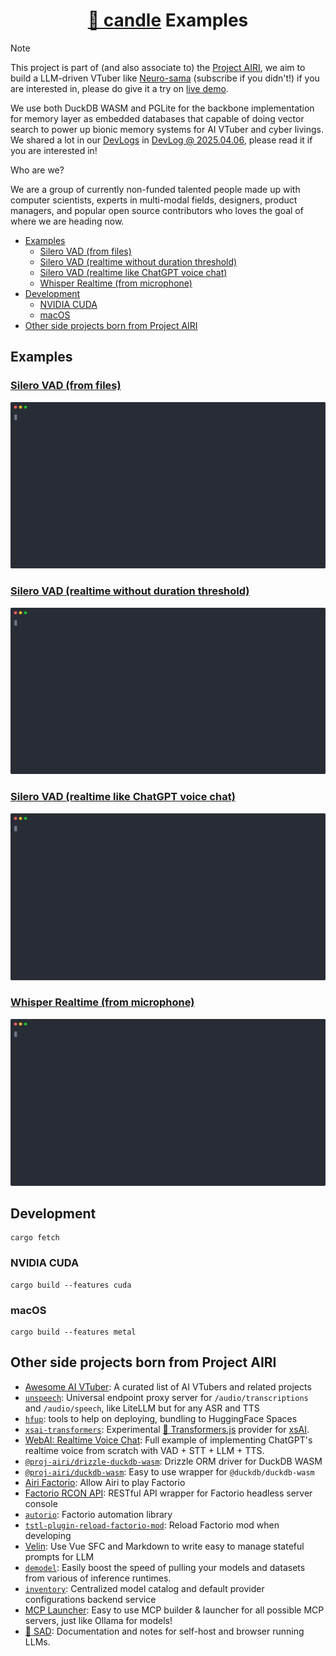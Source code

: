 <h1 align="center"><a href="https://github.com/huggingface/candle">🤗 candle</a> Examples</h1>

> [!NOTE]
>
> This project is part of (and also associate to) the [Project AIRI](https://github.com/moeru-ai/airi), we aim to build a LLM-driven VTuber like [Neuro-sama](https://www.youtube.com/@Neurosama) (subscribe if you didn't!) if you are interested in, please do give it a try on [live demo](https://airi.moeru.ai).
>
> We use both DuckDB WASM and PGLite for the backbone implementation for memory layer as embedded databases that capable of doing vector search to power up bionic memory systems for AI VTuber and cyber livings. We shared a lot in our [DevLogs](https://airi.moeru.ai/docs/blog/devlog-20250305/) in [DevLog @ 2025.04.06](https://airi.moeru.ai/docs/blog/devlog-20250406/), please read it if you are interested in!
>
> Who are we?
>
> We are a group of currently non-funded talented people made up with computer scientists, experts in multi-modal fields, designers, product managers, and popular open source contributors who loves the goal of where we are heading now.

- [Examples](#examples)
  - [Silero VAD (from files)](#silero-vad-from-files)
  - [Silero VAD (realtime without duration threshold)](#silero-vad-realtime-without-duration-threshold)
  - [Silero VAD (realtime like ChatGPT voice chat)](#silero-vad-realtime-like-chatgpt-voice-chat)
  - [Whisper Realtime (from microphone)](#whisper-realtime-from-microphone)
- [Development](#development)
  - [NVIDIA CUDA](#nvidia-cuda)
  - [macOS](#macos)
- [Other side projects born from Project AIRI](#other-side-projects-born-from-project-airi)

## Examples

### [Silero VAD (from files)](./apps/silero-vad/README.md)

![](./apps/silero-vad/docs/demo.svg)

### [Silero VAD (realtime without duration threshold)](./apps/silero-vad-realtime-minimum/README.md)

![](./apps/silero-vad-realtime-minimum/docs/demo.svg)

### [Silero VAD (realtime like ChatGPT voice chat)](./apps/silero-vad-realtime/README.md)

![](./apps/silero-vad-realtime/docs/demo.svg)

### [Whisper Realtime (from microphone)](./apps/whisper-realtime/README.md)

![](./apps/whisper-realtime/docs/demo.svg)

## Development

```shell
cargo fetch
```

### NVIDIA CUDA

```
cargo build --features cuda
```

### macOS

```
cargo build --features metal
```

## Other side projects born from Project AIRI

- [Awesome AI VTuber](https://github.com/proj-airi/awesome-ai-vtuber): A curated list of AI VTubers and related projects
- [`unspeech`](https://github.com/moeru-ai/unspeech): Universal endpoint proxy server for `/audio/transcriptions` and `/audio/speech`, like LiteLLM but for any ASR and TTS
- [`hfup`](https://github.com/moeru-ai/hfup): tools to help on deploying, bundling to HuggingFace Spaces
- [`xsai-transformers`](https://github.com/moeru-ai/xsai-transformers): Experimental [🤗 Transformers.js](https://github.com/huggingface/transformers.js) provider for [xsAI](https://github.com/moeru-ai/xsai).
- [WebAI: Realtime Voice Chat](https://github.com/proj-airi/webai-realtime-voice-chat): Full example of implementing ChatGPT's realtime voice from scratch with VAD + STT + LLM + TTS.
- [`@proj-airi/drizzle-duckdb-wasm`](https://github.com/moeru-ai/airi/tree/main/packages/drizzle-duckdb-wasm/README.md): Drizzle ORM driver for DuckDB WASM
- [`@proj-airi/duckdb-wasm`](https://github.com/moeru-ai/airi/tree/main/packages/duckdb-wasm/README.md): Easy to use wrapper for `@duckdb/duckdb-wasm`
- [Airi Factorio](https://github.com/moeru-ai/airi-factorio): Allow Airi to play Factorio
- [Factorio RCON API](https://github.com/nekomeowww/factorio-rcon-api): RESTful API wrapper for Factorio headless server console
- [`autorio`](https://github.com/moeru-ai/airi-factorio/tree/main/packages/autorio): Factorio automation library
- [`tstl-plugin-reload-factorio-mod`](https://github.com/moeru-ai/airi-factorio/tree/main/packages/tstl-plugin-reload-factorio-mod): Reload Factorio mod when developing
- [Velin](https://github.com/luoling8192/velin): Use Vue SFC and Markdown to write easy to manage stateful prompts for LLM
- [`demodel`](https://github.com/moeru-ai/demodel): Easily boost the speed of pulling your models and datasets from various of inference runtimes.
- [`inventory`](https://github.com/moeru-ai/inventory): Centralized model catalog and default provider configurations backend service
- [MCP Launcher](https://github.com/moeru-ai/mcp-launcher): Easy to use MCP builder & launcher for all possible MCP servers, just like Ollama for models!
- [🥺 SAD](https://github.com/moeru-ai/sad): Documentation and notes for self-host and browser running LLMs.
